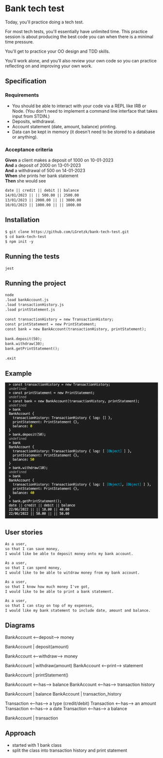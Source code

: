 # Bank tech test

Today, you'll practice doing a tech test.

For most tech tests, you'll essentially have unlimited time.  This practice session is about producing the best code you can when there is a minimal time pressure.

You'll get to practice your OO design and TDD skills.

You'll work alone, and you'll also review your own code so you can practice reflecting on and improving your own work.

## Specification

### Requirements

* You should be able to interact with your code via a REPL like IRB or Node.  (You don't need to implement a command line interface that takes input from STDIN.)
* Deposits, withdrawal.
* Account statement (date, amount, balance) printing.
* Data can be kept in memory (it doesn't need to be stored to a database or anything).

### Acceptance criteria

**Given** a client makes a deposit of 1000 on 10-01-2023  
**And** a deposit of 2000 on 13-01-2023  
**And** a withdrawal of 500 on 14-01-2023  
**When** she prints her bank statement  
**Then** she would see

```
date || credit || debit || balance
14/01/2023 || || 500.00 || 2500.00
13/01/2023 || 2000.00 || || 3000.00
10/01/2023 || 1000.00 || || 1000.00
```

## Installation
```
$ git clone https://github.com/LGretzk/bank-tech-test.git
$ cd bank-tech-test
$ npm init -y
```

## Running the tests
```
jest
```

## Running the project
```
node
.load bankAccount.js
.load transactionHistory.js
.load printStatement.js

const transactionHistory = new TransactionHistory;
const printStatement = new PrintStatement;
const bank = new BankAccount(transactionHistory, printStatement);

bank.deposit(50);
bank.withdraw(30);
bank.getPrintStatement();

.exit
```

## Example
![screenshot](/repl.png)


## User stories
```
As a user,
so that I can save money,
I would like be able to deposit money onto my bank account.
```
```
As a user,
so that I can spend money,
I would like to be able to witdraw money from my bank account.
```
```
As a user,
so that I know how much money I've got,
I would like to be able to print a bank statement.
```
```
As a user,
so that I can stay on top of my expenses,
I would like my bank statement to include date, amount and balance.
```

## Diagrams

BankAccount <--deposit--> money

BankAccount | deposit(amount)

BankAccount <--withdraw--> money

BankAccount | withdraw(amount)
BankAccount <--print--> statement

BankAccount | printStatement()


BankAccount <--has--> balance
BankAccount <--has--> transaction history

BankAccount | balance
BankAccount | transaction_history

Transaction <--has--> a type (credit/debit)
Transaction <--has--> an amount
Transaction <--has--> a date
Transaction <--has--> a balance

BankAccount | transaction

## Approach

* started with 1 bank class
* split the class into transaction history and print statement